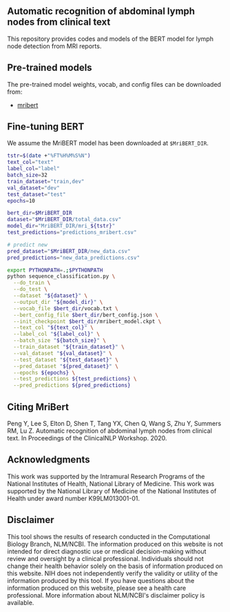 ## Automatic recognition of abdominal lymph nodes from clinical text

This repository provides codes and models of the BERT model for lymph node detection from MRI reports. 

## Pre-trained models

The pre-trained model weights, vocab, and config files can be downloaded from:

* [mribert](https://github.com/ncbi-nlp/bluebert/releases/tag/lymphnode)

## Fine-tuning BERT

We assume the MriBERT model has been downloaded at `$MriBERT_DIR`.

```bash
tstr=$(date +"%FT%H%M%S%N")
text_col="text"
label_col="label"
batch_size=32
train_dataset="train,dev"
val_dataset="dev"
test_dataset="test"
epochs=10

bert_dir=$MriBERT_DIR
dataset="$MriBERT_DIR/total_data.csv"
model_dir="MriBERT_DIR/mri_${tstr}"
test_predictions="predictions_mribert.csv"

# predict new
pred_dataset="$MriBERT_DIR/new_data.csv"
pred_predictions="new_data_predictions.csv"

export PYTHONPATH=.;$PYTHONPATH
python sequence_classification.py \
  --do_train \
  --do_test \
  --dataset "${dataset}" \
  --output_dir "${model_dir}" \
  --vocab_file $bert_dir/vocab.txt \
  --bert_config_file $bert_dir/bert_config.json \
  --init_checkpoint $bert_dir/mribert_model.ckpt \
  --text_col "${text_col}" \
  --label_col "${label_col}" \
  --batch_size "${batch_size}" \
  --train_dataset "${train_dataset}" \
  --val_dataset "${val_dataset}" \
  --test_dataset "${test_dataset}" \
  --pred_dataset "${pred_dataset}" \
  --epochs ${epochs} \
  --test_predictions ${test_predictions} \
  --pred_predictions ${pred_predictions}
```


## Citing MriBert

Peng Y, Lee S, Elton D, Shen T, Tang YX, Chen Q, Wang S, Zhu Y, Summers RM, Lu Z.
Automatic recognition of abdominal lymph nodes from clinical text.
In Proceedings of the ClinicalNLP Workshop. 2020.

## Acknowledgments

This work was supported by the Intramural Research Programs of the National Institutes of Health, National Library of
Medicine. This work was supported by the National Library of Medicine of the National Institutes of Health under award number K99LM013001-01.

## Disclaimer

This tool shows the results of research conducted in the Computational Biology Branch, NLM/NCBI. The information produced
on this website is not intended for direct diagnostic use or medical decision-making without review and oversight
by a clinical professional. Individuals should not change their health behavior solely on the basis of information
produced on this website. NIH does not independently verify the validity or utility of the information produced
by this tool. If you have questions about the information produced on this website, please see a health care
professional. More information about NLM/NCBI's disclaimer policy is available.
